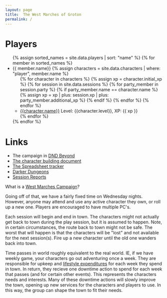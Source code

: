 ```yaml
---
layout: page
title:  The West Marches of Groton
permalink: /
---
```


# Players
<ul>
{% assign sorted_names = site.data.players | sort: "name" %}
{% for member in sorted_names %}
  <li>
    {{ member.name}}
    {% assign characters = site.data.characters | where: "player", member.name %}
    <ul>
    {% for character in characters %}
      {% assign xp = character.initial_xp %}
      {% for session in site.data.sessions %}
        {% for party_member in session.party %}
          {% if party_member.name == character.name %}
            {% assign xp =  xp | plus: session.xp | plus: party_member.additional_xp %}
          {% endif %}
        {% endfor %}
    {% endfor %}
      <li>
      <a href="{{character.dndbeyond}}">{{character.name}}</a> Level: {{character.level}}, XP: {{ xp }}
    </li>
    {% endfor %}
    </ul>
  </li>
{% endfor %}
</ul>

# Links
* The campaign in [DND Beyond][dnd_beyond]
* [The character building document][character_builder]
* [The Spreadsheet tracker][spreadsheet_tracker]
* [Darker Dungeons][darker_dungeons]
* [Session Reports][session_reports]

What is a [West Marches Campaign][west_marches_stackexchange]?

Going off of that, we have a fairly fixed time on Wednesday nights. However, anyone may attend and use any active character they 
own, or roll up a new one.  Players are encouraged to have multiple PC's.

Each session will begin and end in town.  The characters might not actually get back to town during the play session, but it
is assumed to happen.  Note, in certain circumstances, the route back to town might not be safe.  The worst that will happen is that 
the characters will be "lost" and not available for the next session(s).  Fire up a new character until the old one wanders back
into town.

Time passes in world roughly equivalent to the real world.  IE, if we have  weekly game, your characters go out adventuring once a
week.  They are responsible for upkeep and [lifestyle expenditures][lifestyle] for each week they spend in town.  In return, they 
recieve one downtime action to spend for each week that passes (and for certain other events).  This represents the characters needs
and interests. Many of these downtime actions will slowly improve the town, opening up new services for the characters and players to
use.  In this way, the group can shape the town to fit their needs.

[west_marches_stackexchange]: https://rpg.stackexchange.com/questions/120770/what-defines-a-west-marches-campaign
[dnd_beyond]: https://www.dndbeyond.com/campaigns/1993550
[character_builder]: https://docs.google.com/spreadsheets/d/1gsH4J1rAXI_LUvaBDZAmiqRY5wA3El9pA_nQaIqzdz8/edit#gid=0
[spreadsheet_tracker]: https://docs.google.com/spreadsheets/d/1qtLf07onMcsfyJLDcySESCcGAodHCR0pUAa0RWyz5G0/edit#gid=1056829732
[darker_dungeons]: https://giffyglyph.com/darkerdungeons/grimoire/3.1.1/en/
[session_reports]: /sessions
[lifestyle]: /lifestyle
